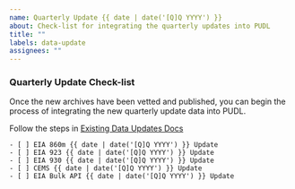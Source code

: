 ```yaml
---
name: Quarterly Update {{ date | date('[Q]Q YYYY') }}
about: Check-list for integrating the quarterly updates into PUDL
title: ""
labels: data-update
assignees: ""
---
```


### Quarterly Update Check-list

Once the new archives have been vetted and published, you can begin the process of integrating the new quarterly update data into PUDL.

Follow the steps in [Existing Data Updates Docs](https://catalystcoop-pudl.readthedocs.io/en/nightly/dev/existing_data_updates.html)

```[tasklist]
- [ ] EIA 860m {{ date | date('[Q]Q YYYY') }} Update
- [ ] EIA 923 {{ date | date('[Q]Q YYYY') }} Update
- [ ] EIA 930 {{ date | date('[Q]Q YYYY') }} Update
- [ ] CEMS {{ date | date('[Q]Q YYYY') }} Update
- [ ] EIA Bulk API {{ date | date('[Q]Q YYYY') }} Update
```

